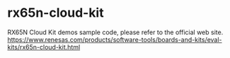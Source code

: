 # rx65n-cloud-kit

RX65N Cloud Kit demos sample code, please refer to the official web site.  
https://www.renesas.com/products/software-tools/boards-and-kits/eval-kits/rx65n-cloud-kit.html

